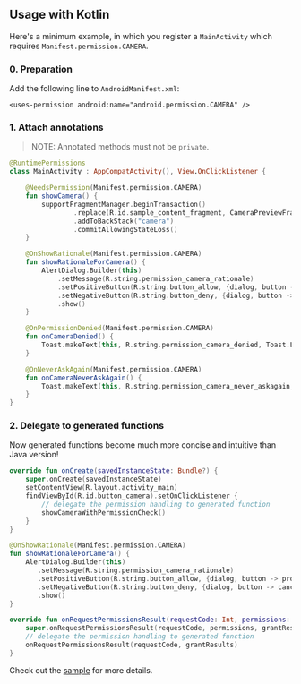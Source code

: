 ## Usage with Kotlin

Here's a minimum example, in which you register a `MainActivity` which requires `Manifest.permission.CAMERA`.

### 0. Preparation

Add the following line to `AndroidManifest.xml`:
 
`<uses-permission android:name="android.permission.CAMERA" />`

### 1. Attach annotations

> NOTE: Annotated methods must not be `private`.

```kotlin
@RuntimePermissions
class MainActivity : AppCompatActivity(), View.OnClickListener {

    @NeedsPermission(Manifest.permission.CAMERA)
    fun showCamera() {
        supportFragmentManager.beginTransaction()
                .replace(R.id.sample_content_fragment, CameraPreviewFragment.newInstance())
                .addToBackStack("camera")
                .commitAllowingStateLoss()
    }

    @OnShowRationale(Manifest.permission.CAMERA)
    fun showRationaleForCamera() {
        AlertDialog.Builder(this)
            .setMessage(R.string.permission_camera_rationale)
            .setPositiveButton(R.string.button_allow, {dialog, button -> /* TODO */ })
            .setNegativeButton(R.string.button_deny, {dialog, button -> /* TODO */ })
            .show()
    }

    @OnPermissionDenied(Manifest.permission.CAMERA)
    fun onCameraDenied() {
        Toast.makeText(this, R.string.permission_camera_denied, Toast.LENGTH_SHORT).show()
    }

    @OnNeverAskAgain(Manifest.permission.CAMERA)
    fun onCameraNeverAskAgain() {
        Toast.makeText(this, R.string.permission_camera_never_askagain, Toast.LENGTH_SHORT).show()
    }
}
```

### 2. Delegate to generated functions

Now generated functions become much more concise and intuitive than Java version!

```kotlin
override fun onCreate(savedInstanceState: Bundle?) {
    super.onCreate(savedInstanceState)
    setContentView(R.layout.activity_main)
    findViewById(R.id.button_camera).setOnClickListener {
        // delegate the permission handling to generated function
        showCameraWithPermissionCheck()
    }
}

@OnShowRationale(Manifest.permission.CAMERA)
fun showRationaleForCamera() {
    AlertDialog.Builder(this)
       .setMessage(R.string.permission_camera_rationale)
       .setPositiveButton(R.string.button_allow, {dialog, button -> proceedShowCameraPermissionRequest() })
       .setNegativeButton(R.string.button_deny, {dialog, button -> cancelShowCameraPermissionRequest() })
       .show()
}

override fun onRequestPermissionsResult(requestCode: Int, permissions: Array<String>, grantResults: IntArray) {
    super.onRequestPermissionsResult(requestCode, permissions, grantResults)
    // delegate the permission handling to generated function
    onRequestPermissionsResult(requestCode, grantResults)
}
```

Check out the [sample](https://github.com/hotchemi/PermissionsDispatcher/tree/master/sample-kotlin) for more details.